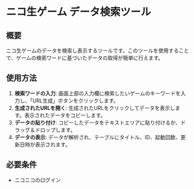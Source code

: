 # ニコ生ゲーム データ検索ツール

## 概要
ニコ生ゲームのデータを検索し表示するツールです。このツールを使用することで、ゲームの検索ワードに基づいたデータの取得が簡単に行えます。

## 使用方法
1. **検索ワードの入力**: 画面上部の入力欄に検索したいゲームのキーワードを入力し、「URL生成」ボタンをクリックします。
2. **生成されたURLを開く**: 生成されたURLをクリックしてデータを表示します。表示されたデータをコピーします。
3. **データの貼り付け**: コピーしたデータをテキストエリアに貼り付けるか、ドラッグ＆ドロップします。
4. **データの表示**: データが解析され、テーブルにタイトル、ID、起動回数、更新日時が表示されます。

## 必要条件
- ニコニコのログイン


